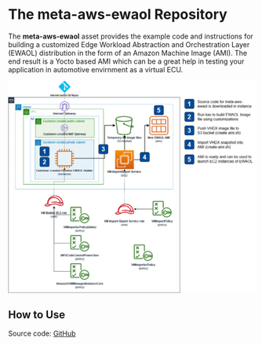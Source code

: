 # The meta-aws-ewaol Repository

The **meta-aws-ewaol** asset provides the example code and instructions for building a customized Edge Workload Abstraction and Orchestration Layer (EWAOL) distribution in the form of an Amazon Machine Image (AMI).
The end result is a Yocto based AMI which can be a great help in testing your application in automotive envirnment as a virtual ECU. 

![OpenAI Logo](../../../resources/images/meta-aws-ewaol.png)


## How to Use

Source code: [GitHub ](https://github.com/aws4embeddedlinux/meta-aws-ewaol/tree/kirkstone)


